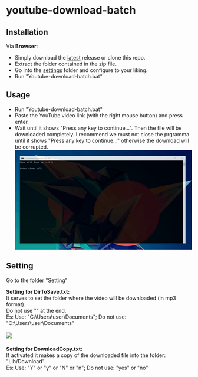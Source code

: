 # youtube-download-batch

## Installation

Via **Browser**: 
- Simply download the [latest](https://github.com/Lettly/youtube-download-batch/archive/master.zip) release or clone this repo.<br />
- Extract the folder contained in the zip file.<br />
- Go into the [settings](#setting) folder and configure to your liking.
- Run "Youtube-download-batch.bat"<br />

## Usage
- Run "Youtube-download-batch.bat"<br />
- Paste the YouTube video link (with the right mouse button) and press enter.<br />
- Wait until it shows "Press any key to continue...". Then the file will be downloaded completely. I recommend we must not close the prgramma until it shows "Press any key to continue..." otherwise the download will be corrupted.
![](https://raw.githubusercontent.com/Lettly/Wiki-file/master/youtube-download-batch/Yt-dl.gif)


## Setting
Go to the folder "Setting"

 **Setting for DirToSave.txt:**<br />
It serves to set the folder where the video will be downloaded (in mp3 format).<br />
Do not use "\" at the end.<br />
Es: Use: "C:\Users\user\Documents"; Do not use: "C:\Users\user\Documents\"<br /><br />
![](http://image.prntscr.com/image/fe9f8845a5d94e2f87a828c4410ae19f.png)<br /><br />
**Setting for DownloadCopy.txt:**<br />
If activated it makes a copy of the downloaded file into the folder: "Lib/Download".<br />
Es: Use: "Y" or "y" or "N" or "n"; Do not use: "yes" or "no"<br />



